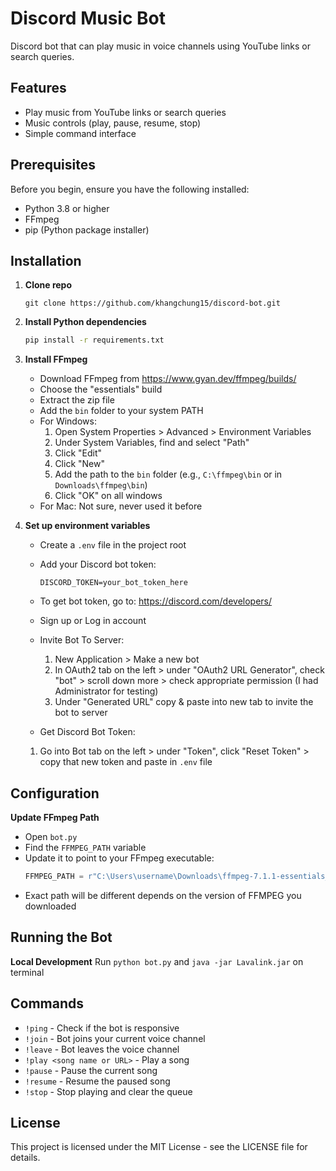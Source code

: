 # Discord Music Bot

Discord bot that can play music in voice channels using YouTube links or search queries.

## Features

- Play music from YouTube links or search queries
- Music controls (play, pause, resume, stop)
- Simple command interface

## Prerequisites

Before you begin, ensure you have the following installed:
- Python 3.8 or higher
- FFmpeg
- pip (Python package installer)

## Installation

1. **Clone repo**
   ```
   git clone https://github.com/khangchung15/discord-bot.git
   ```

2. **Install Python dependencies**
   ```bash
   pip install -r requirements.txt
   ```

3. **Install FFmpeg**
   - Download FFmpeg from https://www.gyan.dev/ffmpeg/builds/
   - Choose the "essentials" build
   - Extract the zip file
   - Add the `bin` folder to your system PATH
   - For Windows:
     1. Open System Properties > Advanced > Environment Variables
     2. Under System Variables, find and select "Path"
     3. Click "Edit"
     4. Click "New"
     5. Add the path to the `bin` folder (e.g., `C:\ffmpeg\bin` or in `Downloads\ffmpeg\bin`)
     6. Click "OK" on all windows
   - For Mac: Not sure, never used it before

4. **Set up environment variables**
   - Create a `.env` file in the project root
   - Add your Discord bot token:
     ```
     DISCORD_TOKEN=your_bot_token_here
     ```
   - To get bot token, go to: https://discord.com/developers/
   - Sign up or Log in account
   
   - Invite Bot To Server:
      1. New Application > Make a new bot
      2. In OAuth2 tab on the left > under "OAuth2 URL Generator", check "bot" > scroll down more > check appropriate permission (I had Administrator for testing)
      3. Under "Generated URL" copy & paste into new tab to invite the bot to server
   - Get Discord Bot Token:
    1. Go into Bot tab on the left > under "Token", click "Reset Token" > copy that new token and paste in `.env` file
    

## Configuration

**Update FFmpeg Path**
   - Open `bot.py`
   - Find the `FFMPEG_PATH` variable
   - Update it to point to your FFmpeg executable:
     ```python
     FFMPEG_PATH = r"C:\Users\username\Downloads\ffmpeg-7.1.1-essentials_build\ffmpeg-7.1.1-essentials_build\bin\ffmpeg.exe"
     ```
   - Exact path will be different depends on the version of FFMPEG you downloaded

## Running the Bot

**Local Development**
   Run `python bot.py` and `java -jar Lavalink.jar` on terminal

## Commands

- `!ping` - Check if the bot is responsive
- `!join` - Bot joins your current voice channel
- `!leave` - Bot leaves the voice channel
- `!play <song name or URL>` - Play a song
- `!pause` - Pause the current song
- `!resume` - Resume the paused song
- `!stop` - Stop playing and clear the queue

## License

This project is licensed under the MIT License - see the LICENSE file for details. 
